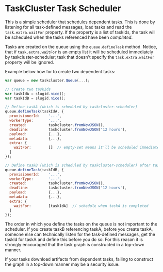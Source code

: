 TaskCluster Task Scheduler
==========================

This is a simple scheduler that schedules dependent tasks. This is done by
listening for all task-defined messages, load tasks and read the
`task.extra.waitFor` property. If the property is a list of taskIds, the task
will be scheduled when the tasks referenced have been _completed_.

Tasks are created on the queue using the `queue.defineTask` method. Notice, that
if `task.extra.waitFor` is an empty list it will be scheduled immediately by
taskcluster-scheduler; task that doesn't specify the `task.extra.waitFor`
property will be ignored.

Example below how for to create two dependent tasks:

```js
var queue = new taskcluster.Queue(...);

// Create two taskIds
var taskIdA = slugid.nice();
var taskIdB = slugid.nice();

// Define taskA (which is scheduled by taskcluster-scheduler)
queue.defineTask(taskIdA, {
  provisionerId:    '...',
  workerType:       '...',
  created:          taskcluster.fromNowJSON(),
  deadline:         taskcluster.fromNowJSON('12 hours'),
  payload:          {...},
  metadata:         {...},
  extra: {
    waitFor:        []  // empty-set means it'll be scheduled immediately
  }
});

// Define taskB (which is scheduled by taskcluster-scheduler) after taskA
queue.defineTask(taskIdB, {
  provisionerId:    '...',
  workerType:       '...',
  created:          taskcluster.fromNowJSON(),
  deadline:         taskcluster.fromNowJSON('12 hours'),
  payload:          {...},
  metadata:         {...},
  extra: {
    waitFor:        [taskIdA]  // schedule when taskA is completed
  }
});
```

The order in which you define the tasks on the queue is not important to the
scheduler. If you create taskB referencing taskA, before you create taskA,
someone else can technically listen for the task-defined messages, get the
taskId for taskA and define this before you do so. For this reason it is
strongly encouraged that the task graph is constructed in a top-down manner.

If your tasks download artifacts from dependent tasks, failing to construct the
graph in a top-down manner may be a security issue.

